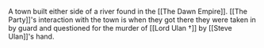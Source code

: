 A town built either side of a river found in the [[The Dawn Empire]]. [[The Party]]'s interaction with the town is when they got there they were taken in by guard and questioned for the murder of [[Lord Ulan †]] by [[Steve Ulan]]'s hand.
